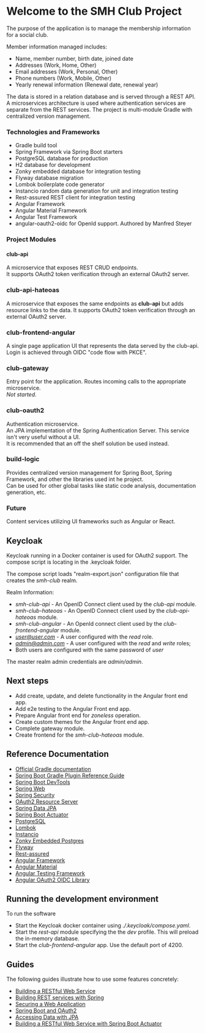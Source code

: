 
# Welcome to the SMH Club Project
The purpose of the application is to manage the membership information for a social club. <br>

Member information managed includes:

* Name, member number, birth date, joined date
* Addresses (Work, Home, Other)
* Email addresses (Work, Personal, Other)
* Phone numbers (Work, Mobile, Other)
* Yearly renewal information (Renewal date, renewal year)

The data is stored in a relation database and is served through a REST API.  A microservices architecture is used where authentication services are separate from the REST services.
The project is multi-module Gradle with centralized version management.

### Technologies and Frameworks
* Gradle build tool
* Spring Framework via Spring Boot starters
* PostgreSQL database for production
* H2 database for development
* Zonky embedded database for integration testing
* Flyway database migration
* Lombok boilerplate code generator
* Instancio random data generation for unit and integration testing
* Rest-assured REST client for integration testing
* Angular Framework
* Angular Material Framework
* Angular Test Framework
* angular-oauth2-oidc for OpenId support.  Authored by Manfred Steyer

### Project Modules
#### club-api
A microservice that exposes REST CRUD endpoints.  
It supports OAuth2 token verification through an external OAuth2 server. 

### club-api-hateoas
A microservice that exposes the same endpoints as **club-api** but adds resource links to the data.
It supports OAuth2 token verification through an external OAuth2 server.

### club-frontend-angular
A single page application UI that represents the data served by the club-api.
Login is achieved through OIDC "code flow with PKCE".

### club-gateway
Entry point for the application.  Routes incoming calls to the appropriate microservice. <br>
_Not started._

### club-oauth2
Authentication microservice.<br>
An JPA implementation of the Spring Authentication Server.  This service isn't very useful without a UI.  
It is recommended that an off the shelf solution be used instead.

### build-logic
Provides centralized version management for Spring Boot, Spring Framework, and other the libraries used int he project.  
Can be used for other global tasks like static code analysis, documentation generation, etc.

### Future
Content services utilizing UI frameworks such as Angular or React.

## Keycloak
Keycloak running in a Docker container is used for OAuth2 support.
The compose script is locating in the .keycloak folder.

The compose script loads "realm-export.json" configuration file that creates the *smh-club* realm.

Realm Information:
- *smh-club-api* - An OpenID Connect client used by the *club-api* module.
- *smh-club-hateoas* - An OpenID Connect client used by the *club-api-hateoas* module. 
- *smh-club-angular* - An OpenId connect client used by the *club-frontend-angular* module.
- *user@user.com* - A user configured with the *read* role.
- *admin@admin.com* - A user configured with the *read* and *write* roles;
- Both users are configured with the same password of *user*

The master realm admin credentials are *admin/admin*. 

## Next steps
- Add create, update, and delete functionality in the Angular front end app.
- Add e2e testing to the Angular Front end app.
- Prepare Angular front end for *zoneless* operation.
- Create custom themes for the Angular front end app.
- Complete gateway module.
- Create frontend for the *smh-club-hateoas* module.

## Reference Documentation

* [Official Gradle documentation](https://docs.gradle.org)
* [Spring Boot Gradle Plugin Reference Guide](https://docs.spring.io/spring-boot/3.4.0/gradle-plugin)
* [Spring Boot DevTools](https://docs.spring.io/spring-boot/docs/3.4.0/reference/htmlsingle/index.html#using.devtools)
* [Spring Web](https://docs.spring.io/spring-boot/docs/3.4.0/reference/htmlsingle/index.html#web)
* [Spring Security](https://docs.spring.io/spring-boot/docs/3.4.0/reference/htmlsingle/index.html#web.security)
* [OAuth2 Resource Server](https://docs.spring.io/spring-boot/docs/3.4.0/reference/htmlsingle/index.html#web.security.oauth2.server)
* [Spring Data JPA](https://docs.spring.io/spring-boot/docs/3.4.0/reference/htmlsingle/index.html#data.sql.jpa-and-spring-data)
* [Spring Boot Actuator](https://docs.spring.io/spring-boot/docs/3.4.0/reference/htmlsingle/index.html#actuator)
* [PostgreSQL](https://www.postgresql.org/)
* [Lombok](https://projectlombok.org/)
* [Instancio](https://www.instancio.org/user-guide/)
* [Zonky Embedded Postgres](https://github.com/zonkyio/embedded-postgres)
* [Flyway](https://documentation.red-gate.com/flyway)
* [Rest-assured](https://github.com/rest-assured/rest-assured)
* [Angular Framework](https://angular.dev/)
* [Angular Material](https://material.angular.io/)
* [Angular Testing Framework](https://angular.dev/guide/testing)
* [Angular OAuth2 OIDC Library](https://github.com/manfredsteyer/angular-oauth2-oidc)

## Running the development environment
To run the software 
* Start the Keycloak docker container using *./.keycloak/compose.yaml*.
* Start the *rest-api* module specifying the the *dev* profile.  This will preload the in-memory database.
* Start the *club-frontend-angular* app.  Use the default port of 4200.

## Guides
The following guides illustrate how to use some features concretely:

* [Building a RESTful Web Service](https://spring.io/guides/gs/rest-service/)
* [Building REST services with Spring](https://spring.io/guides/tutorials/rest/)
* [Securing a Web Application](https://spring.io/guides/gs/securing-web/)
* [Spring Boot and OAuth2](https://spring.io/guides/tutorials/spring-boot-oauth2/)
* [Accessing Data with JPA](https://spring.io/guides/gs/accessing-data-jpa/)
* [Building a RESTful Web Service with Spring Boot Actuator](https://spring.io/guides/gs/actuator-service/)
